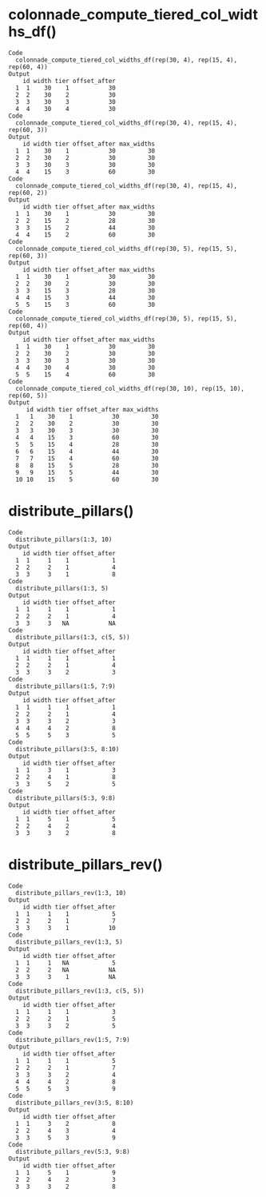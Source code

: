 # colonnade_compute_tiered_col_widths_df()

    Code
      colonnade_compute_tiered_col_widths_df(rep(30, 4), rep(15, 4), rep(60, 4))
    Output
        id width tier offset_after
      1  1    30    1           30
      2  2    30    2           30
      3  3    30    3           30
      4  4    30    4           30
    Code
      colonnade_compute_tiered_col_widths_df(rep(30, 4), rep(15, 4), rep(60, 3))
    Output
        id width tier offset_after max_widths
      1  1    30    1           30         30
      2  2    30    2           30         30
      3  3    30    3           30         30
      4  4    15    3           60         30
    Code
      colonnade_compute_tiered_col_widths_df(rep(30, 4), rep(15, 4), rep(60, 2))
    Output
        id width tier offset_after max_widths
      1  1    30    1           30         30
      2  2    15    2           28         30
      3  3    15    2           44         30
      4  4    15    2           60         30
    Code
      colonnade_compute_tiered_col_widths_df(rep(30, 5), rep(15, 5), rep(60, 3))
    Output
        id width tier offset_after max_widths
      1  1    30    1           30         30
      2  2    30    2           30         30
      3  3    15    3           28         30
      4  4    15    3           44         30
      5  5    15    3           60         30
    Code
      colonnade_compute_tiered_col_widths_df(rep(30, 5), rep(15, 5), rep(60, 4))
    Output
        id width tier offset_after max_widths
      1  1    30    1           30         30
      2  2    30    2           30         30
      3  3    30    3           30         30
      4  4    30    4           30         30
      5  5    15    4           60         30
    Code
      colonnade_compute_tiered_col_widths_df(rep(30, 10), rep(15, 10), rep(60, 5))
    Output
         id width tier offset_after max_widths
      1   1    30    1           30         30
      2   2    30    2           30         30
      3   3    30    3           30         30
      4   4    15    3           60         30
      5   5    15    4           28         30
      6   6    15    4           44         30
      7   7    15    4           60         30
      8   8    15    5           28         30
      9   9    15    5           44         30
      10 10    15    5           60         30

# distribute_pillars()

    Code
      distribute_pillars(1:3, 10)
    Output
        id width tier offset_after
      1  1     1    1            1
      2  2     2    1            4
      3  3     3    1            8
    Code
      distribute_pillars(1:3, 5)
    Output
        id width tier offset_after
      1  1     1    1            1
      2  2     2    1            4
      3  3     3   NA           NA
    Code
      distribute_pillars(1:3, c(5, 5))
    Output
        id width tier offset_after
      1  1     1    1            1
      2  2     2    1            4
      3  3     3    2            3
    Code
      distribute_pillars(1:5, 7:9)
    Output
        id width tier offset_after
      1  1     1    1            1
      2  2     2    1            4
      3  3     3    2            3
      4  4     4    2            8
      5  5     5    3            5
    Code
      distribute_pillars(3:5, 8:10)
    Output
        id width tier offset_after
      1  1     3    1            3
      2  2     4    1            8
      3  3     5    2            5
    Code
      distribute_pillars(5:3, 9:8)
    Output
        id width tier offset_after
      1  1     5    1            5
      2  2     4    2            4
      3  3     3    2            8

# distribute_pillars_rev()

    Code
      distribute_pillars_rev(1:3, 10)
    Output
        id width tier offset_after
      1  1     1    1            5
      2  2     2    1            7
      3  3     3    1           10
    Code
      distribute_pillars_rev(1:3, 5)
    Output
        id width tier offset_after
      1  1     1   NA            5
      2  2     2   NA           NA
      3  3     3    1           NA
    Code
      distribute_pillars_rev(1:3, c(5, 5))
    Output
        id width tier offset_after
      1  1     1    1            3
      2  2     2    1            5
      3  3     3    2            5
    Code
      distribute_pillars_rev(1:5, 7:9)
    Output
        id width tier offset_after
      1  1     1    1            5
      2  2     2    1            7
      3  3     3    2            4
      4  4     4    2            8
      5  5     5    3            9
    Code
      distribute_pillars_rev(3:5, 8:10)
    Output
        id width tier offset_after
      1  1     3    2            8
      2  2     4    3            4
      3  3     5    3            9
    Code
      distribute_pillars_rev(5:3, 9:8)
    Output
        id width tier offset_after
      1  1     5    1            9
      2  2     4    2            3
      3  3     3    2            8

